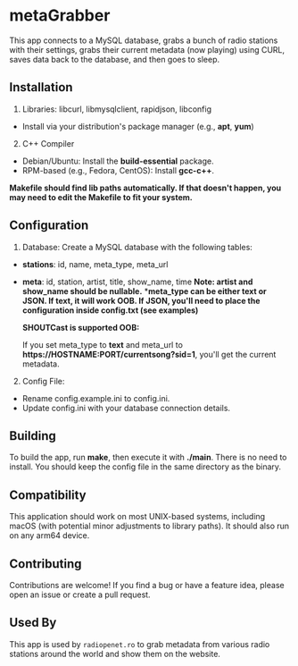 
# metaGrabber

This app connects to a MySQL database, grabs a bunch of radio stations with their settings, grabs their current metadata (now playing) using CURL, saves data back to the database, and then goes to sleep.
## Installation

1. Libraries: libcurl, libmysqlclient, rapidjson, libconfig
- Install via your distribution's package manager (e.g., **apt**, **yum**)
2. C++ Compiler
- Debian/Ubuntu: Install the **build-essential** package.
- RPM-based (e.g., Fedora, CentOS): Install **gcc-c++**.

**Makefile should find lib paths automatically. If that doesn't happen, you may need to edit the Makefile to fit your system.**

## Configuration

1. Database:
Create a MySQL database with the following tables: 
- **stations**: id, name, meta_type, meta_url
- **meta**: id, station, artist, title, show_name, time
**Note: artist and show_name should be nullable.**
***meta_type can be either text or JSON. If text, it will work OOB. If JSON, you'll need to place the configuration inside config.txt (see examples)**

  **SHOUTCast is supported OOB:**
  
  If you set meta_type to **text** and meta_url to **https://HOSTNAME:PORT/currentsong?sid=1**, you'll get the current metadata.
  

2. Config File:
- Rename config.example.ini to config.ini.
- Update config.ini with your database connection details.


## Building
To build the app, run **make**, then execute it with **./main**. 
There is no need to install. You should keep the config file in the same directory as the binary.

## Compatibility

This application should work on most UNIX-based systems, including macOS (with potential minor adjustments to library paths). It should also run on any arm64 device.
## Contributing

Contributions are welcome! If you find a bug or have a feature idea, please open an issue or create a pull request.

## Used By

This app is used by `radiopenet.ro` to grab metadata from various radio stations around the world and show them on the website.
